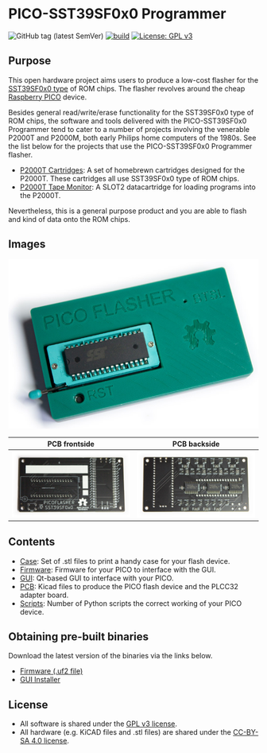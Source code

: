 # PICO-SST39SF0x0 Programmer

![GitHub tag (latest SemVer)](https://img.shields.io/github/v/tag/ifilot/pico-sst39sf0x0-programmer?label=version)
[![build](https://github.com/ifilot/pico-sst39sf0x0-programmer/actions/workflows/build.yml/badge.svg)](https://github.com/ifilot/pico-sst39sf0x0-programmer/actions/workflows/build.yml)
[![License: GPL v3](https://img.shields.io/badge/License-GPLv3-blue.svg)](https://www.gnu.org/licenses/gpl-3.0)

## Purpose

This open hardware project aims users to produce a low-cost flasher for the
[SST39SF0x0 type](https://ww1.microchip.com/downloads/en/DeviceDoc/20005022C.pdf) 
of ROM chips. The flasher revolves around the cheap
[Raspberry PICO](https://www.raspberrypi.com/products/raspberry-pi-pico/) device.

Besides general read/write/erase functionality for the SST39SF0x0 type of ROM chips,
the software and tools delivered with the PICO-SST39SF0x0 Programmer tend to cater
to a number of projects involving the venerable P2000T and P2000M, both early Philips 
home computers of the 1980s. See the list below for the projects that use the
PICO-SST39SF0x0 Programmer flasher.

* [P2000T Cartridges](https://github.com/ifilot/p2000t-cartridges): A set of homebrewn
  cartridges designed for the P2000T. These cartridges all use SST39SF0x0 type of
  ROM chips.
* [P2000T Tape Monitor](https://github.com/ifilot/p2000t-tape-monitor): A SLOT2
  datacartridge for loading programs into the P2000T.

Nevertheless, this is a general purpose product and you are able to flash and kind of data onto the ROM chips.

## Images

![Image of the PICO Flasher device](img/pico-flasher.jpg)

PCB frontside | PCB backside
------------- | ------------
![PCB frontside](img/pico-flasher-pcb-front.jpg) | ![PCB backside](img/pico-flasher-pcb-back.jpg)

## Contents

* [Case](case): Set of .stl files to print a handy case for your flash device.
* [Firmware](firmware): Firmware for your PICO to interface with the GUI.
* [GUI](gui): Qt-based GUI to interface with your PICO.
* [PCB](pcb): Kicad files to produce the PICO flash device and the PLCC32 adapter board.
* [Scripts](scripts): Number of Python scripts the correct working of your PICO
  device.

## Obtaining pre-built binaries

Download the latest version of the binaries via the links below.

* [Firmware (.uf2 file)](https://github.com/ifilot/pico-sst39sf0x0-programmer/releases/latest/download/pico-sst39sf0x0-programmer-firmware.uf2)
* [GUI Installer](https://github.com/ifilot/pico-sst39sf0x0-programmer/releases/latest/download/pico-sst39sf0x0-programmer-installer-win64.exe)

## License

* All software is shared under the [GPL v3 license](https://www.gnu.org/licenses/gpl-3.0).
* All hardware (e.g. KiCAD files and .stl files) are shared under the [CC-BY-SA 4.0 license](https://creativecommons.org/licenses/by-sa/4.0/).
